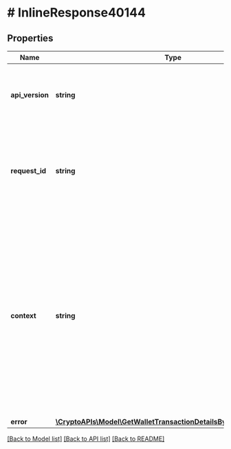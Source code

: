 # # InlineResponse40144

## Properties

Name | Type | Description | Notes
------------ | ------------- | ------------- | -------------
**api_version** | **string** | Specifies the version of the API that incorporates this endpoint. |
**request_id** | **string** | Defines the ID of the request. The &#x60;requestId&#x60; is generated by Crypto APIs and it&#39;s unique for every request. |
**context** | **string** | In batch situations the user can use the context to correlate responses with requests. This property is present regardless of whether the response was successful or returned as an error. &#x60;context&#x60; is specified by the user. | [optional]
**error** | [**\CryptoAPIs\Model\GetWalletTransactionDetailsByTransactionIDE401**](GetWalletTransactionDetailsByTransactionIDE401.md) |  |

[[Back to Model list]](../../README.md#models) [[Back to API list]](../../README.md#endpoints) [[Back to README]](../../README.md)
